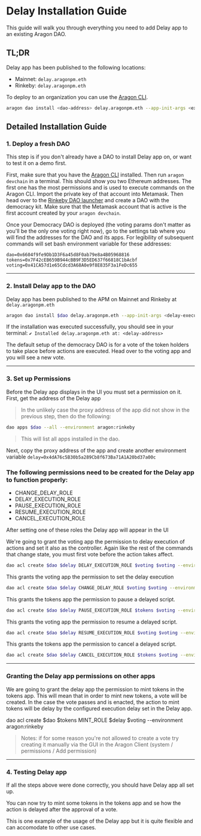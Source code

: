 # Delay Installation Guide

This guide will walk you through everything you need to add Delay app to an existing Aragon DAO.

## TL;DR

Delay app has been published to the following locations:

- Mainnet: `delay.aragonpm.eth`
- Rinkeby: `delay.aragonpm.eth`

To deploy to an organization you can use the [Aragon CLI](https://hack.aragon.org/docs/cli-intro.html).

```sh
aragon dao install <dao-address> delay.aragonpm.eth --app-init-args <execution-delay>
```

## Detailed Installation Guide

### 1. Deploy a fresh DAO

This step is if you don't already have a DAO to install Delay app on, or want to test it on a demo first.

First, make sure that you have the [Aragon CLI](https://hack.aragon.org/docs/cli-intro.html) installed. Then run `aragon devchain` in a terminal. This should show you two Ethereum addresses. The first one has the most permissions and is used to execute commands on the Aragon CLI. Import the private key of that account into Metamask. Then head over to the [Rinkeby DAO launcher](rinkeby.aragon.org) and create a DAO with the democracy kit. Make sure that the Metamask account that is active is the first account created by your `aragon devchain`.

Once your Democracy DAO is deployed (the voting params don't matter as you'll be the only one voting right now), go to the settings tab where you will find the addresses for the DAO and its apps. For legibility of subsequent commands will set bash environment variable for these addresses:

```
dao=0x6604f9fe9Db1D3F6a45d8F0ab79e8a4B05968816
tokens=0x7F42cEB659B944cBB9F3D5ED637f66818C1bAcbf
voting=0x41CA57d1e65Cdcd3A68A0e9f8E835F3a1FeDc655
```

---

### 2. Install Delay app to the DAO

Delay app has been published to the APM on Mainnet and Rinkeby at `delay.aragonpm.eth`

```sh
aragon dao install $dao delay.aragonpm.eth --app-init-args <delay-execution> --environment aragon:rinkeby
```

If the installation was executed successfully, you should see in your terminal:
`✔ Installed delay.aragonpm.eth at: <delay-address>`

The default setup of the democracy DAO is for a vote of the token holders to take place before actions are executed. Head over to the voting app and you will see a new vote.

---

### 3. Set up Permissions

Before the Delay app displays in the UI you must set a permission on it. First, get the address of the Delay app

> In the unlikely case the proxy address of the app did not show in the previous step, then do the following:

```sh
dao apps $dao --all --environment aragon:rinkeby
```

> This will list all apps installed in the dao.

Next, copy the proxy address of the app and create another environment variable `delay=0x4dA76c5B30b5a289Cb8f673Ba71A1A20bd37a00c`

### The following permissions need to be created for the Delay app to function properly:

- CHANGE_DELAY_ROLE
- DELAY_EXECUTION_ROLE
- PAUSE_EXECUTION_ROLE
- RESUME_EXECUTION_ROLE
- CANCEL_EXECUTION_ROLE

After setting one of these roles the Delay app will appear in the UI

We're going to grant the voting app the permission to delay execution of actions and set it also as the controller. Again like the rest of the commands that change state, you must first vote before the action takes affect.

```sh
dao acl create $dao $delay DELAY_EXECUTION_ROLE $voting $voting --environment aragon:rinkeby
```

This grants the voting app the permission to set the delay execution

```sh
dao acl create $dao $delay CHANGE_DELAY_ROLE $voting $voting --environment aragon:rinkeby
```

This grants the tokens app the permission to pause a delayed script.

```sh
dao acl create $dao $delay PAUSE_EXECUTION_ROLE $tokens $voting --environment aragon:rinkeby
```

This grants the voting app the permission to resume a delayed script.

```sh
dao acl create $dao $delay RESUME_EXECUTION_ROLE $voting $voting --environment aragon:rinkeby
```

This grants the tokens app the permission to cancel a delayed script.

```sh
dao acl create $dao $delay CANCEL_EXECUTION_ROLE $tokens $voting --environment aragon:rinkeby
```

---

### Granting the Delay app permissions on other apps

We are going to grant the delay app the permission to mint tokens in the tokens app. This will mean that in order to mint new tokens, a vote will be created. In the case the vote passes and is enacted, the action to mint tokens will be delay by the configured execution delay set in the Delay app.

dao acl create $dao $tokens MINT_ROLE $delay $voting --environment aragon:rinkeby

> Notes:
> if for some reason you're not allowed to create a vote try creating it manually via the GUI in the Aragon Client (system / permissions / Add permission)

---

### 4. Testing Delay app

If all the steps above were done correctly, you should have Delay app all set up.

You can now try to mint some tokens in the tokens app and se how the action is delayed after the approval of a vote.

This is one example of the usage of the Delay app but it is quite flexible and can accomodate to other use cases.

